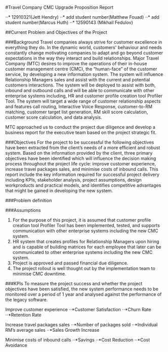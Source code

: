 #Travel Company CMC Upgrade Proposition Report 


⋅⋅* 12910321(Jett Hendry)
⋅⋅* add student number(Matthew Fouad)
⋅⋅* add student number(Marcus Huth)
⋅⋅* 12590143 (Mikhail Fedulov)


##Current Problem and Objectives of the Project

###Background
Travel companies always strive for customer excellence in everything they do. In the dynamic world, customers' behaviour 
and needs constantly change motivating companies to adapt and go beyond customer expectations in the way they interact and 
build relationships. Major Travel Company (MTC) desires to improve the operations of their in-house customer management 
centre (CMC), the “human-face” of the customer service, by developing a new information system. The system will influence 
Relationship Managers sales and assist with the current and potential customers interactions. The system will be deployed 
to assist with both, inbound and outbound calls and will be able to communicate with other enterprise systems including, 
HR and customer profile creation tool Profiler Tool. The system will target a wide range of customer relationship aspects 
and features call routing, Interactive Voice Response, customer-to-RM matching, customer target list generation, RM skill
score calculation, customer score calculation, and data analysis. 


MTC approached us to conduct the project due diligence and develop a business report for the executive team based on the 
project strategic fit. 


###Objectives 
For the project to be successful the following objectives have been extracted from the client’s needs of a more efficient 
and robust system. Based on the information provided by the client, three primary objectives have been identified which will
influence the decision making process throughout the project life cycle: improve customer experience, increase travel 
packages sales, and minimise costs of inbound calls. This report include the key information required for successful project
delivery including KPIs, stakeholder analysis, project assumptions, design workproducts and practical models, and 
identifies competitive advantages that might be gained in developing the new system.

###Problem definition 

###Assumptions
1. For the purpose of this project, it is assumed that customer profile creation tool Profiler Tool has been implemented,
tested, and supports communication with other enterprise systems including the new CMC system. 
2. HR system that creates profiles for Relationship Managers upon hiring and is capable of building matrices for each 
employee that later can be communicated to other enterprise systems including the new CMC system. 
3. Project is approved and passed financial due diligence.
4. The project rollout is well thought out by the implementation team to minimise CMC downtime. 



###KPIs
To measure the project success and whether the project objectives have been satisfied, the new system performance needs 
to be monitored over a period of 1 year and analysed against the performance of the legacy software. 

Improve customer experience
⋅⋅*Customer Satisfaction
⋅⋅*Churn Rate
⋅⋅*Retention Rate

Increase travel packages sales
⋅⋅*Number of packages sold
⋅⋅*Individual RM’s average sales
⋅⋅*Sales Growth Increase

Minimise costs of inbound calls
⋅⋅*Savings
⋅⋅*Cost Reduction
⋅⋅*Cost Avoidance



